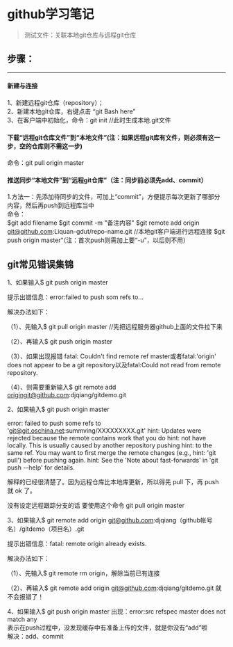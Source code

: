 # github学习笔记
> 测试文件：关联本地git仓库与远程git仓库

## 步骤：
-------
#### 新建与连接

1、新建远程git仓库（repository）；<br>
2、新建本地git仓库，右键点击 “git Bash here”<br>
3、在客户端中初始化，命令：git init   //此时生成本地.git文件<br>


#### 下载“远程git仓库文件”到“本地文件”(注：如果远程git库有文件，则必须有这一步，空的仓库则不需这一步)

命令：git pull origin master

#### 推送同步“本地文件”到“远程git仓库”（注：同步前必须先add、commit）

1.方法一：先添加待同步的文件，可加上“commit”，方便提示每次更新了哪部分内容，然后再push到远程库当中<br>
命令：<br>
$git add filename
$git commit -m "备注内容"
$git remote add origin git@github.com:Liquan-gdut/repo-name.git   //本地git客户端进行远程连接
$git push origin master“（注：首次push则需加上要“-u”，以后则不用）


## git常见错误集锦

1、如果输入$ git push origin master

提示出错信息：error:failed to push som refs to...

解决办法如下：

（1）、先输入$ git pull origin master //先把远程服务器github上面的文件拉下来

（2）、再输入$ git push origin master

（3）、如果出现报错 fatal: Couldn't find remote ref master或者fatal:'origin' does not appear to be a git repository以及fatal:Could not read from remote repository.

（4）、则需要重新输入$ git remote add origingit@github.com:djqiang/gitdemo.git


2、如果输入$ git push origin master

error: failed to push some refs to 'git@git.oschina.net:summving/XXXXXXXXX.git' 
hint: Updates were rejected because the remote contains work that you do 
hint: not have locally. This is usually caused by another repository pushing 
hint: to the same ref. You may want to first merge the remote changes (e.g., 
hint: 'git pull') before pushing again. 
hint: See the 'Note about fast-forwards' in 'git push --help' for details. 

解释的已经很清楚了。因为远程仓库比本地库更新，所以得先 pull 下，再 push 就 ok 了。

没有设定远程跟踪分支的话 要使用这个命令 git pull origin master 

3、如果输入$ git remote add origin git@github.com:djqiang（github帐号名）/gitdemo（项目名）.git 

提示出错信息：fatal: remote origin already exists.

解决办法如下：

（1）、先输入$ git remote rm origin，解除当前已有连接

（2）、再输入$ git remote add origin git@github.com:djqiang/gitdemo.git 就不会报错了！<br>
 
4、如果输入$ git push origin master 出现：error:src refspec master does not match any<br>
    表示在push过程中，没发现缓存中有准备上传的文件，就是你没有“add”啦<br>
    解决：add、commit
    
 
